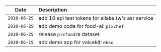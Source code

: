 Date         |Description
-------------|:----------------------------
`2018-06-29` | add 10 api test tokens for ailabs.tw's asr service
`2018-06-29` | add demo code for food-ai: `pixchef`
`2018-06-29` | release `pixfood20` dataset
`2018-06-19` | add demo app for voicekit: `ekko`

